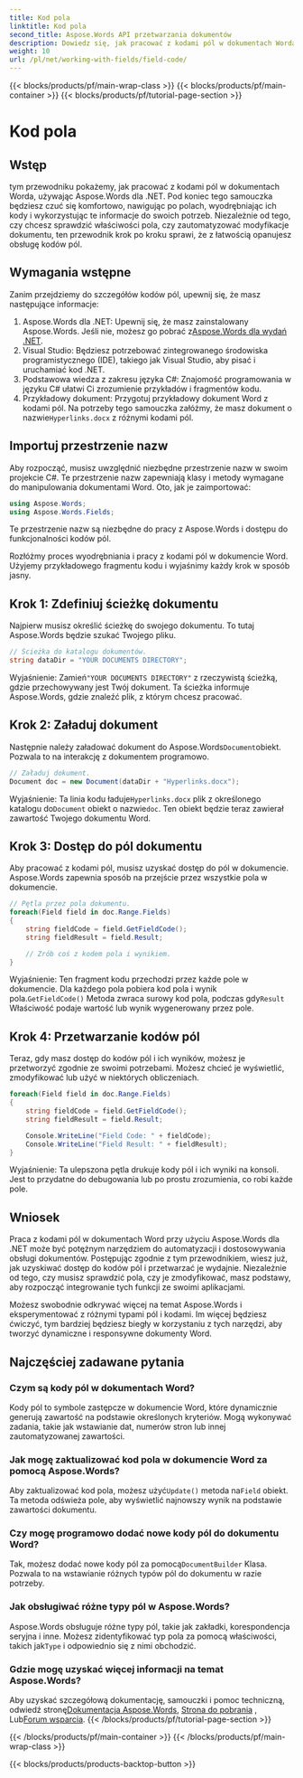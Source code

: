 ```yaml
---
title: Kod pola
linktitle: Kod pola
second_title: Aspose.Words API przetwarzania dokumentów
description: Dowiedz się, jak pracować z kodami pól w dokumentach Worda, używając Aspose.Words dla .NET. Ten przewodnik obejmuje ładowanie dokumentów, dostęp do pól i przetwarzanie kodów pól.
weight: 10
url: /pl/net/working-with-fields/field-code/
---
```


{{< blocks/products/pf/main-wrap-class >}}
{{< blocks/products/pf/main-container >}}
{{< blocks/products/pf/tutorial-page-section >}}

# Kod pola

## Wstęp

tym przewodniku pokażemy, jak pracować z kodami pól w dokumentach Worda, używając Aspose.Words dla .NET. Pod koniec tego samouczka będziesz czuć się komfortowo, nawigując po polach, wyodrębniając ich kody i wykorzystując te informacje do swoich potrzeb. Niezależnie od tego, czy chcesz sprawdzić właściwości pola, czy zautomatyzować modyfikacje dokumentu, ten przewodnik krok po kroku sprawi, że z łatwością opanujesz obsługę kodów pól.

## Wymagania wstępne

Zanim przejdziemy do szczegółów kodów pól, upewnij się, że masz następujące informacje:

1.  Aspose.Words dla .NET: Upewnij się, że masz zainstalowany Aspose.Words. Jeśli nie, możesz go pobrać z[Aspose.Words dla wydań .NET](https://releases.aspose.com/words/net/).
2. Visual Studio: Będziesz potrzebować zintegrowanego środowiska programistycznego (IDE), takiego jak Visual Studio, aby pisać i uruchamiać kod .NET.
3. Podstawowa wiedza z zakresu języka C#: Znajomość programowania w języku C# ułatwi Ci zrozumienie przykładów i fragmentów kodu.
4. Przykładowy dokument: Przygotuj przykładowy dokument Word z kodami pól. Na potrzeby tego samouczka załóżmy, że masz dokument o nazwie`Hyperlinks.docx` z różnymi kodami pól.

## Importuj przestrzenie nazw

Aby rozpocząć, musisz uwzględnić niezbędne przestrzenie nazw w swoim projekcie C#. Te przestrzenie nazw zapewniają klasy i metody wymagane do manipulowania dokumentami Word. Oto, jak je zaimportować:

```csharp
using Aspose.Words;
using Aspose.Words.Fields;
```

Te przestrzenie nazw są niezbędne do pracy z Aspose.Words i dostępu do funkcjonalności kodów pól.

Rozłóżmy proces wyodrębniania i pracy z kodami pól w dokumencie Word. Użyjemy przykładowego fragmentu kodu i wyjaśnimy każdy krok w sposób jasny.

## Krok 1: Zdefiniuj ścieżkę dokumentu

Najpierw musisz określić ścieżkę do swojego dokumentu. To tutaj Aspose.Words będzie szukać Twojego pliku.

```csharp
// Ścieżka do katalogu dokumentów.
string dataDir = "YOUR DOCUMENTS DIRECTORY";
```

 Wyjaśnienie: Zamień`"YOUR DOCUMENTS DIRECTORY"` z rzeczywistą ścieżką, gdzie przechowywany jest Twój dokument. Ta ścieżka informuje Aspose.Words, gdzie znaleźć plik, z którym chcesz pracować.

## Krok 2: Załaduj dokument

 Następnie należy załadować dokument do Aspose.Words`Document`obiekt. Pozwala to na interakcję z dokumentem programowo.

```csharp
// Załaduj dokument.
Document doc = new Document(dataDir + "Hyperlinks.docx");
```

 Wyjaśnienie: Ta linia kodu ładuje`Hyperlinks.docx` plik z określonego katalogu do`Document` obiekt o nazwie`doc`. Ten obiekt będzie teraz zawierał zawartość Twojego dokumentu Word.

## Krok 3: Dostęp do pól dokumentu

Aby pracować z kodami pól, musisz uzyskać dostęp do pól w dokumencie. Aspose.Words zapewnia sposób na przejście przez wszystkie pola w dokumencie.

```csharp
// Pętla przez pola dokumentu.
foreach(Field field in doc.Range.Fields)
{
    string fieldCode = field.GetFieldCode();
    string fieldResult = field.Result;

    // Zrób coś z kodem pola i wynikiem.
}
```

 Wyjaśnienie: Ten fragment kodu przechodzi przez każde pole w dokumencie. Dla każdego pola pobiera kod pola i wynik pola.`GetFieldCode()` Metoda zwraca surowy kod pola, podczas gdy`Result` Właściwość podaje wartość lub wynik wygenerowany przez pole.

## Krok 4: Przetwarzanie kodów pól

Teraz, gdy masz dostęp do kodów pól i ich wyników, możesz je przetworzyć zgodnie ze swoimi potrzebami. Możesz chcieć je wyświetlić, zmodyfikować lub użyć w niektórych obliczeniach.

```csharp
foreach(Field field in doc.Range.Fields)
{
    string fieldCode = field.GetFieldCode();
    string fieldResult = field.Result;

    Console.WriteLine("Field Code: " + fieldCode);
    Console.WriteLine("Field Result: " + fieldResult);
}
```

Wyjaśnienie: Ta ulepszona pętla drukuje kody pól i ich wyniki na konsoli. Jest to przydatne do debugowania lub po prostu zrozumienia, co robi każde pole.

## Wniosek

Praca z kodami pól w dokumentach Word przy użyciu Aspose.Words dla .NET może być potężnym narzędziem do automatyzacji i dostosowywania obsługi dokumentów. Postępując zgodnie z tym przewodnikiem, wiesz już, jak uzyskiwać dostęp do kodów pól i przetwarzać je wydajnie. Niezależnie od tego, czy musisz sprawdzić pola, czy je zmodyfikować, masz podstawy, aby rozpocząć integrowanie tych funkcji ze swoimi aplikacjami.

Możesz swobodnie odkrywać więcej na temat Aspose.Words i eksperymentować z różnymi typami pól i kodami. Im więcej będziesz ćwiczyć, tym bardziej będziesz biegły w korzystaniu z tych narzędzi, aby tworzyć dynamiczne i responsywne dokumenty Word.

## Najczęściej zadawane pytania

### Czym są kody pól w dokumentach Word?

Kody pól to symbole zastępcze w dokumencie Word, które dynamicznie generują zawartość na podstawie określonych kryteriów. Mogą wykonywać zadania, takie jak wstawianie dat, numerów stron lub innej zautomatyzowanej zawartości.

### Jak mogę zaktualizować kod pola w dokumencie Word za pomocą Aspose.Words?

 Aby zaktualizować kod pola, możesz użyć`Update()` metoda na`Field` obiekt. Ta metoda odświeża pole, aby wyświetlić najnowszy wynik na podstawie zawartości dokumentu.

### Czy mogę programowo dodać nowe kody pól do dokumentu Word?

 Tak, możesz dodać nowe kody pól za pomocą`DocumentBuilder` Klasa. Pozwala to na wstawianie różnych typów pól do dokumentu w razie potrzeby.

### Jak obsługiwać różne typy pól w Aspose.Words?

 Aspose.Words obsługuje różne typy pól, takie jak zakładki, korespondencja seryjna i inne. Możesz zidentyfikować typ pola za pomocą właściwości, takich jak`Type` i odpowiednio się z nimi obchodzić.

### Gdzie mogę uzyskać więcej informacji na temat Aspose.Words?

Aby uzyskać szczegółową dokumentację, samouczki i pomoc techniczną, odwiedź stronę[Dokumentacja Aspose.Words](https://reference.aspose.com/words/net/), [Strona do pobrania](https://releases.aspose.com/words/net/) , Lub[Forum wsparcia](https://forum.aspose.com/c/words/8).
{{< /blocks/products/pf/tutorial-page-section >}}

{{< /blocks/products/pf/main-container >}}
{{< /blocks/products/pf/main-wrap-class >}}

{{< blocks/products/products-backtop-button >}}
